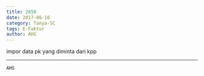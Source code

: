 ```yaml
---
title: 2850
date: 2017-06-16
category: Tanya-SC
tags: E-Faktur
author: AHS
---
```


impor data pk yang diminta dari kpp

---



`AHS`
